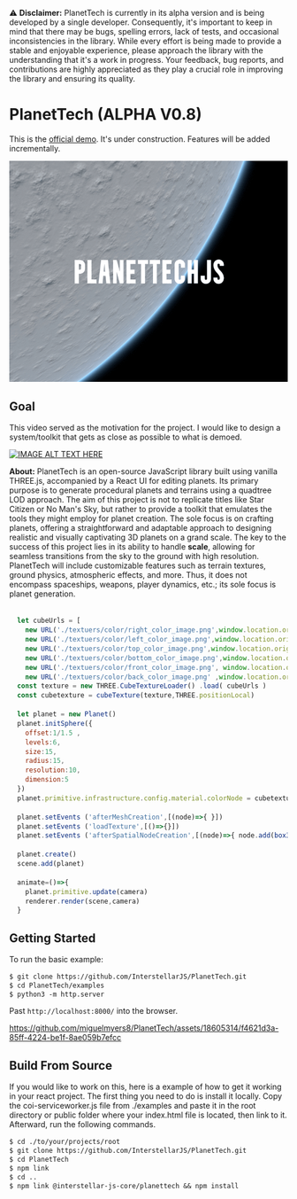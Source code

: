 ⚠️ **Disclaimer:** PlanetTech is currently in its alpha version and is being developed by a single developer. Consequently, it's important to keep in mind that there may be bugs, spelling errors, lack of tests, and occasional inconsistencies in the library. While every effort is being made to provide a stable and enjoyable experience, please approach the library with the understanding that it's a work in progress. Your feedback, bug reports, and contributions are highly appreciated as they play a crucial role in improving the library and ensuring its quality.


# PlanetTech (ALPHA V0.8) 
This is the [official demo](https://interstellarjs.github.io/PlanetTech/examples/). It's under construction. Features will be added incrementally.
<p align="center">
  <img src="./assets/logoPT.png" />
</p>


## Goal

This video served as the motivation for the project. I would like to design a system/toolkit that gets as close as possible to what is demoed.

[![IMAGE ALT TEXT HERE](https://img.youtube.com/vi/ksMQ4hYhfSA/0.jpg)](https://www.youtube.com/watch?v=ksMQ4hYhfSA)

**About:**
PlanetTech is an open-source JavaScript library built using vanilla THREE.js, accompanied by a React UI for editing planets. Its primary purpose is to generate procedural planets and terrains using a quadtree LOD approach. The aim of this project is not to replicate titles like Star Citizen or No Man's Sky, but rather to provide a toolkit that emulates the tools they might employ for planet creation. The sole focus is on crafting planets, offering a straightforward and adaptable approach to designing realistic and visually captivating 3D planets on a grand scale. The key to the success of this project lies in its ability to handle **scale**, allowing for seamless transitions from the sky to the ground with high resolution. PlanetTech will include customizable features such as terrain textures, ground physics, atmospheric effects, and more. Thus, it does not encompass spaceships, weapons, player dynamics, etc.; its sole focus is planet generation.

 
```javascript

  let cubeUrls = [
    new URL('./textuers/color/right_color_image.png',window.location.origin).href,
    new URL('./textuers/color/left_color_image.png',window.location.origin).href,
    new URL('./textuers/color/top_color_image.png',window.location.origin).href,
    new URL('./textuers/color/bottom_color_image.png',window.location.origin).href,
    new URL('./textuers/color/front_color_image.png', window.location.origin).href,
    new URL('./textuers/color/back_color_image.png' ,window.location.origin).href, ]
  const texture = new THREE.CubeTextureLoader() .load( cubeUrls )
  const cubetexture = cubeTexture(texture,THREE.positionLocal)
  
  let planet = new Planet()
  planet.initSphere({
    offset:1/1.5 ,
    levels:6,
    size:15,
    radius:15,
    resolution:10,
    dimension:5
  })
  planet.primitive.infrastructure.config.material.colorNode = cubetexture

  planet.setEvents ('afterMeshCreation',[(node)=>{ }])
  planet.setEvents ('loadTexture',[()=>{}])
  planet.setEvents ('afterSpatialNodeCreation',[(node)=>{ node.add(box3Mesh(node.boundingInfo.boundingBox,new THREE.Color( Math.random() * 0xffffff ))) }])

  planet.create()
  scene.add(planet)

  animate=()=>{
    planet.primitive.update(camera)
    renderer.render(scene,camera)
  }
```

## Getting Started
To run the basic example:
```
$ git clone https://github.com/InterstellarJS/PlanetTech.git
$ cd PlanetTech/examples
$ python3 -m http.server
```
Past `http://localhost:8000/` into the browser.

https://github.com/miguelmyers8/PlanetTech/assets/18605314/f4621d3a-85ff-4224-be1f-8ae059b7efcc


## Build From Source
If you would like to work on this, here is a example of how to get it working in your react project.
The first thing you need to do is install it locally. 
Copy the coi-serviceworker.js file from ./examples and paste it in the root directory or public folder where your index.html file is located,
then link to it. Afterward, run the following commands.
```
$ cd ./to/your/projects/root
$ git clone https://github.com/InterstellarJS/PlanetTech.git
$ cd PlanetTech
$ npm link
$ cd ..
$ npm link @interstellar-js-core/planettech && npm install
```



